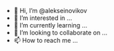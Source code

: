 - 👋 Hi, I’m @alekseinovikov
- 👀 I’m interested in ...
- 🌱 I’m currently learning ...
- 💞️ I’m looking to collaborate on ...
- 📫 How to reach me ...

<!---
alekseinovikov/alekseinovikov is a ✨ special ✨ repository because its `README.md` (this file) appears on your GitHub profile.
You can click the Preview link to take a look at your changes.
--->
